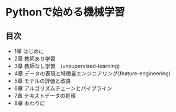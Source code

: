 # Pythonで始める機械学習

## 目次

- 1章 はじめに
- 2章 教師あり学習
- 3章 教師なし学習　(unsupervised-learning)
- 4章 データの表現と特徴量エンジニアリング(feature-engineering)
- 5章 モデルの評価と改良
- 6章 アルゴリズムチェーンとパイプライン
- 7章 テキストデータの処理
- 8章 おわりに


